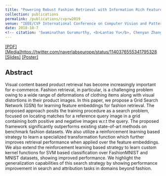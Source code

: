 ```yaml
---
title: "Powering Robust Fashion Retrieval with Information Rich Feature Embeddings"
collection: publications
permalink: /publications/cvprw2019
venue: "IEEE/CVF International Conference on Computer Vision and Pattern Recognition 2019 Workshops"
date: 2018-10-7
<!-- citation: 'Swaminathan Gurumurthy, <b>Lantao Yu</b>, Chenyan Zhang, Yongchao Jin, Weiping Li, Xiaodong Zhang, Fei Fang. <i>ACM SIGCAS Conference on Computing and Sustainable Societies.</i> <b>COMPASS 2018</b>. -->'
---
```

[[PDF]](http://openaccess.thecvf.com/content_CVPRW_2019/html/FFSS-USAD/Chopra_Powering_Robust_Fashion_Retrieval_With_Information_Rich_Feature_Embeddings_CVPRW_2019_paper.html) [[Media]]()https://twitter.com/naverlabseurope/status/1140376555341795328 [[Slides]](https://drive.google.com/open?id=1t28f3S64evD4UdDA3-FH3tOSJ-n1nPdb) [[Poster]](https://drive.google.com/open?id=1DdN9h8iOgG7QL7exgOu5tcbBQ886GkM8)
 
## Abstract
Visual content based product retrieval has become increasingly important for e-commerce. Fashion retrieval, in particular, is a challenging problem owing to a wide range of deformations of clothing items along with visual distortions in their product images. In this paper, we propose a Grid Search Network (GSN) for learning feature embeddings for fashion retrieval. The proposed approach posits the training procedure as a search problem, focused on locating matches for a reference query image in a grid containing both positive and negative images w.r.t the query. The proposed framework significantly outperforms existing state-of-art methods on benchmark fashion datasets. We also utilize a reinforcement learning based strategy to learn a specialized transformation function which further improves retrieval performance when applied over the feature embeddings. We also extend the reinforcement learning based strategy to learn custom kernel functions for SVM based classification over FashionMNIST and MNIST datasets, showing improved performance. We highlight the generalization capabilities of this search strategy by showing performance improvement in search and attribution tasks in domains beyond fashion.

